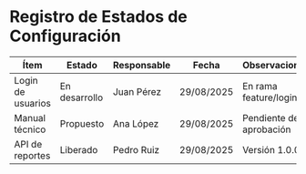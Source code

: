 # Registro de Estados de Configuración

| Ítem               | Estado        | Responsable | Fecha       | Observaciones            |
|--------------------|--------------|-------------|-------------|--------------------------|
| Login de usuarios  | En desarrollo | Juan Pérez  | 29/08/2025  | En rama feature/login    |
| Manual técnico     | Propuesto     | Ana López   | 29/08/2025  | Pendiente de aprobación  |
| API de reportes    | Liberado      | Pedro Ruiz  | 29/08/2025  | Versión 1.0.0            |
